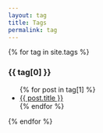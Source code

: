 ```yaml
---
layout: tag
title: Tags
permalink: tag
---
```


{% for tag in site.tags %}
  <h3 id="{{ tag[0] }}">{{ tag[0] }}</h3>
  <ul>
    {% for post in tag[1] %}
      <li><a href="{{site.baseurl}}{{ post.url }}">{{ post.title }}</a></li>
    {% endfor %}
  </ul>
{% endfor %}


